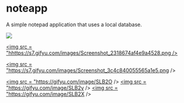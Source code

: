 # noteapp
A simple notepad application that uses a local database.

<a href = "https://s7.gifyu.com/images/Screenshot_1ec6a5c439cd98103.png" target = "_blank"> <img src = https://s7.gifyu.com/images/Screenshot_1ec6a5c439cd98103.png /> </a>




<a href = "https://s7.gifyu.com/images/Screenshot_2318674af4e9a4528.png" target = "_blank"> <img src = "hhttps://s7.gifyu.com/images/Screenshot_2318674af4e9a4528.png /> </a>


<a href = "https://s7.gifyu.com/images/Screenshot_3c4c840055565a1e5.png" target = "_blank"> <img src = "https://s7.gifyu.com/images/Screenshot_3c4c840055565a1e5.png /> </a>



<a href = "https://gifyu.com/image/SLB2O" target = "_blank"> <img src = "https://gifyu.com/image/SLB2O /> </a>
<a href = "https://gifyu.com/image/SLB2y" target = "_blank"> <img src = "https://gifyu.com/image/SLB2y /> </a>
<a href = "https://gifyu.com/image/SLB2X" target = "_blank"> <img src = "https://gifyu.com/image/SLB2X /> </a>


